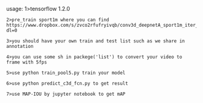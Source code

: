 usage:
	1>tensorflow 1.2.0
	
	2>pre_train sport1m where you can find https://www.dropbox.com/s/zvco2rfufryivqb/conv3d_deepnetA_sport1m_iter_1900000_TF.model?dl=0
	
	3>you should have your own train and test list such as we share in annotation
	
	4>you can use some sh in packege('list') to convert your video to frame with 5fps
	
	5>use python train_pool5.py train your model
	
	6>use python predict_c3d_fcn.py to get result
	
	7>use MAP-IOU by jupyter notebook to get mAP